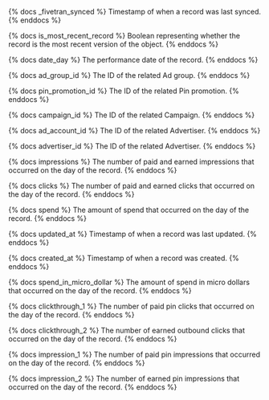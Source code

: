 {% docs _fivetran_synced %} Timestamp of when a record was last synced. {% enddocs %}

{% docs is_most_recent_record %} Boolean representing whether the record is the most recent version of the object. {% enddocs %}

{% docs date_day %} The performance date of the record. {% enddocs %}

{% docs ad_group_id %} The ID of the related Ad group. {% enddocs %}

{% docs pin_promotion_id %} The ID of the related Pin promotion. {% enddocs %}

{% docs campaign_id %} The ID of the related Campaign. {% enddocs %}

{% docs ad_account_id %} The ID of the related Advertiser. {% enddocs %}

{% docs advertiser_id %} The ID of the related Advertiser. {% enddocs %}

{% docs impressions %} The number of paid and earned impressions that occurred on the day of the record. {% enddocs %}

{% docs clicks %} The number of paid and earned clicks that occurred on the day of the record. {% enddocs %}

{% docs spend %} The amount of spend that occurred on the day of the record. {% enddocs %}

{% docs updated_at %} Timestamp of when a record was last updated. {% enddocs %}

{% docs created_at %} Timestamp of when a record was created. {% enddocs %}

{% docs spend_in_micro_dollar %} The amount of spend in micro dollars that occurred on the day of the record. {% enddocs %}

{% docs clickthrough_1 %} The number of paid pin clicks that occurred on the day of the record. {% enddocs %}

{% docs clickthrough_2 %} The number of earned outbound clicks that occurred on the day of the record. {% enddocs %}

{% docs impression_1 %} The number of paid pin impressions that occurred on the day of the record. {% enddocs %}

{% docs impression_2 %} The number of earned pin impressions that occurred on the day of the record. {% enddocs %}